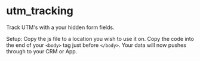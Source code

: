 # utm_tracking

Track UTM's with a your hidden form fields.

Setup:
Copy the js file to a location you wish to use it on.
Copy the code into the end of your `<body>` tag just before `</body>`.
Your data will now pushes through to your CRM or App.
